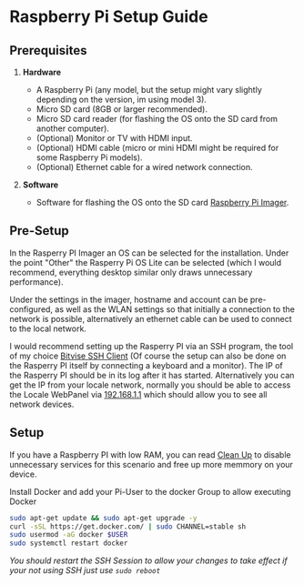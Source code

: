 # Raspberry Pi Setup Guide

## Prerequisites

1. **Hardware**
   - A Raspberry Pi (any model, but the setup might vary slightly depending on the version, im using model 3).
   - Micro SD card (8GB or larger recommended).
   - Micro SD card reader (for flashing the OS onto the SD card from another computer).
   - (Optional) Monitor or TV with HDMI input.
   - (Optional) HDMI cable (micro or mini HDMI might be required for some Raspberry Pi models).
   - (Optional) Ethernet cable for a wired network connection.

2. **Software**
   - Software for flashing the OS onto the SD card [Raspberry Pi Imager](https://www.raspberrypi.org/software/).

## Pre-Setup

In the Rasperry PI Imager an OS can be selected for the installation. Under the point "Other" the Rasperry Pi OS Lite can be selected (which I would recommend, everything desktop similar only draws unnecessary performance).

Under the settings in the imager, hostname and account can be pre-configured, as well as the WLAN settings so that initially a connection to the network is possible, alternatively an ethernet cable can be used to connect to the local network.

I would recommend setting up the Rasperry PI via an SSH program, the tool of my choice [Bitvise SSH Client](https://www.bitvise.com/download-area) (Of course the setup can also be done on the Rasperry PI itself by connecting a keyboard and a monitor).
The IP of the Rasperry PI should be in its log after it has started. Alternatively you can get the IP from your locale network, normally you should be able to access the Locale WebPanel via [192.168.1.1](http://192.168.1.1) which should allow you to see all network devices.

## Setup

If you have a Raspberry PI with low RAM, you can read [Clean Up](https://github.com/fokklz/rasperry-pi-hole/tree/main/clean-up) to disable unnecessary services for this scenario and free up more memmory on your device.

Install Docker and add your Pi-User to the docker Group to allow executing Docker
```sh
sudo apt-get update && sudo apt-get upgrade -y
curl -sSL https://get.docker.com/ | sudo CHANNEL=stable sh
sudo usermod -aG docker $USER
sudo systemctl restart docker
```
*You should restart the SSH Session to allow your changes to take effect if your not using SSH just use `sudo reboot`*
